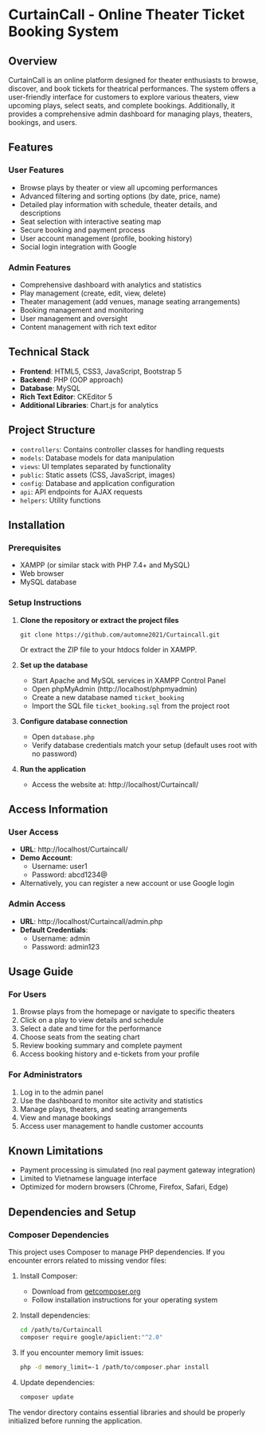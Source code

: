 # CurtainCall - Online Theater Ticket Booking System

## Overview

CurtainCall is an online platform designed for theater enthusiasts to browse, discover, and book tickets for theatrical performances. The system offers a user-friendly interface for customers to explore various theaters, view upcoming plays, select seats, and complete bookings. Additionally, it provides a comprehensive admin dashboard for managing plays, theaters, bookings, and users.

## Features

### User Features

- Browse plays by theater or view all upcoming performances
- Advanced filtering and sorting options (by date, price, name)
- Detailed play information with schedule, theater details, and descriptions
- Seat selection with interactive seating map
- Secure booking and payment process
- User account management (profile, booking history)
- Social login integration with Google

### Admin Features

- Comprehensive dashboard with analytics and statistics
- Play management (create, edit, view, delete)
- Theater management (add venues, manage seating arrangements)
- Booking management and monitoring
- User management and oversight
- Content management with rich text editor

## Technical Stack

- **Frontend**: HTML5, CSS3, JavaScript, Bootstrap 5
- **Backend**: PHP (OOP approach)
- **Database**: MySQL
- **Rich Text Editor**: CKEditor 5
- **Additional Libraries**: Chart.js for analytics

## Project Structure

- `controllers`: Contains controller classes for handling requests
- `models`: Database models for data manipulation
- `views`: UI templates separated by functionality
- `public`: Static assets (CSS, JavaScript, images)
- `config`: Database and application configuration
- `api`: API endpoints for AJAX requests
- `helpers`: Utility functions

## Installation

### Prerequisites

- XAMPP (or similar stack with PHP 7.4+ and MySQL)
- Web browser
- MySQL database

### Setup Instructions

1. **Clone the repository or extract the project files**

   ```
   git clone https://github.com/automne2021/Curtaincall.git
   ```

   Or extract the ZIP file to your htdocs folder in XAMPP.

2. **Set up the database**

   - Start Apache and MySQL services in XAMPP Control Panel
   - Open phpMyAdmin (http://localhost/phpmyadmin)
   - Create a new database named `ticket_booking`
   - Import the SQL file `ticket_booking.sql` from the project root

3. **Configure database connection**

   - Open `database.php`
   - Verify database credentials match your setup (default uses root with no password)

4. **Run the application**
   - Access the website at: http://localhost/Curtaincall/

## Access Information

### User Access

- **URL**: http://localhost/Curtaincall/
- **Demo Account**:
  - Username: user1
  - Password: abcd1234@
- Alternatively, you can register a new account or use Google login

### Admin Access

- **URL**: http://localhost/Curtaincall/admin.php
- **Default Credentials**:
  - Username: admin
  - Password: admin123

## Usage Guide

### For Users

1. Browse plays from the homepage or navigate to specific theaters
2. Click on a play to view details and schedule
3. Select a date and time for the performance
4. Choose seats from the seating chart
5. Review booking summary and complete payment
6. Access booking history and e-tickets from your profile

### For Administrators

1. Log in to the admin panel
2. Use the dashboard to monitor site activity and statistics
3. Manage plays, theaters, and seating arrangements
4. View and manage bookings
5. Access user management to handle customer accounts

## Known Limitations

- Payment processing is simulated (no real payment gateway integration)
- Limited to Vietnamese language interface
- Optimized for modern browsers (Chrome, Firefox, Safari, Edge)

## Dependencies and Setup

### Composer Dependencies

This project uses Composer to manage PHP dependencies. If you encounter errors related to missing vendor files:

1. Install Composer:

   - Download from [getcomposer.org](https://getcomposer.org/download/)
   - Follow installation instructions for your operating system

2. Install dependencies:

   ```bash
   cd /path/to/Curtaincall
   composer require google/apiclient:"^2.0"
   ```

3. If you encounter memory limit issues:

   ```bash
   php -d memory_limit=-1 /path/to/composer.phar install
   ```

4. Update dependencies:
   ```bash
   composer update
   ```

The vendor directory contains essential libraries and should be properly initialized before running the application.
